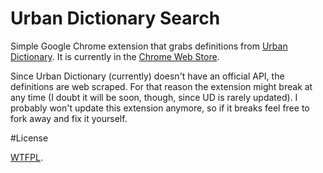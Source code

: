 # Urban Dictionary Search

Simple Google Chrome extension that grabs definitions from [Urban Dictionary](http://www.urbandictionary.com/). It is currently in the [Chrome Web Store](https://chrome.google.com/webstore/detail/gfjijibnpohkjdmbahejpeoilmgjahei).

Since Urban Dictionary (currently) doesn't have an official API, the definitions are web scraped. For that reason the extension might break at any time (I doubt it will be soon, though, since UD is rarely updated). I probably won't update this extension anymore, so if it breaks feel free to fork away and fix it yourself.

#License

[WTFPL](http://sam.zoy.org/wtfpl/). 
